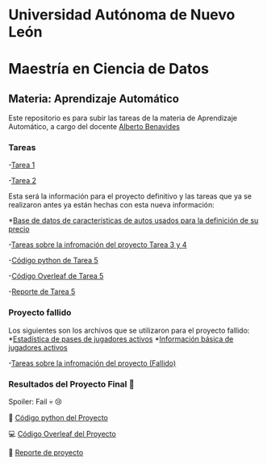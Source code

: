 # Universidad Autónoma de Nuevo León
# Maestría en Ciencia de Datos

## Materia: Aprendizaje Automático

Este repositorio es para subir las tareas de la materia de Aprendizaje Automático, a cargo del docente [Alberto Benavides](https://github.com/albertobenavides)

### Tareas

-[Tarea 1](Tarea1/Tarea1_GJHG.ipynb)

-[Tarea 2](Tarea2/Desarrollo_tarea_2.ipynb)

Esta será la información para el proyecto definitivo y las tareas que ya se realizaron antes ya están hechas con esta nueva información:

 *[Base de datos de características de autos usados para la definición de su precio](Proyecto/Data%20base.csv)


-[Tareas sobre la infromación del proyecto Tarea 3 y 4](https://colab.research.google.com/drive/1TAB_7bH9b0oIixEr9ybggAN8q1D56Guy?usp=sharing)

-[Código python de Tarea 5](https://colab.research.google.com/drive/1JnjFbqHVwaLQJ3aXFCU9v6QKV7p3_-T_?usp=sharing)

-[Código Overleaf de Tarea 5](https://es.overleaf.com/read/grkffsyvdvjh#7c7eac)

-[Reporte de Tarea 5](https://github.com/gerardohdz89/MCD_GJHG_AA/blob/main/Tarea%205/Tarea_5.pdf)


### Proyecto fallido
Los siguientes son los archivos que se utilizaron para el proyecto fallido:
 *[Estadística de pases de jugadores activos](Tarea2/ActivePlayer_Passing_Stats.csv)
 *[Información básica de jugadores activos](Tarea2/Active_Player_Basic_Stats.csv)


-[Tareas sobre la infromación del proyecto (Fallido)](https://colab.research.google.com/drive/1TAB_7bH9b0oIixEr9ybggAN8q1D56Guy?usp=sharing)

### Resultados del Proyecto Final 🚗
Spoiler: Fail 💀 😢

🐍 [Código python del Proyecto](https://colab.research.google.com/drive/1sUYpEeiBS-xY6hoND884d8pStGC0MA-m?usp=sharing)

💻 [Código Overleaf del Proyecto](https://es.overleaf.com/read/wcfqhwkddrnh#dd14d8)

📕 [Reporte de proyecto]()